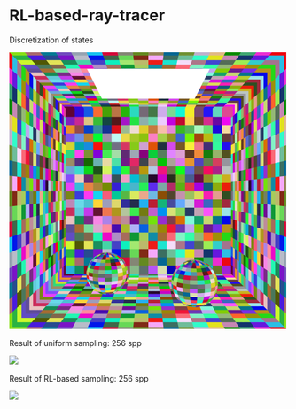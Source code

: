 # RL-based-ray-tracer

Discretization of states 

<img src="/scene-rl-based/img2.png">

Result of uniform sampling: 256 spp 

![](/scene-uniform/img.png=256x256)

Result of RL-based sampling: 256 spp

![](/scene-rl-based/img.png=256x256)

